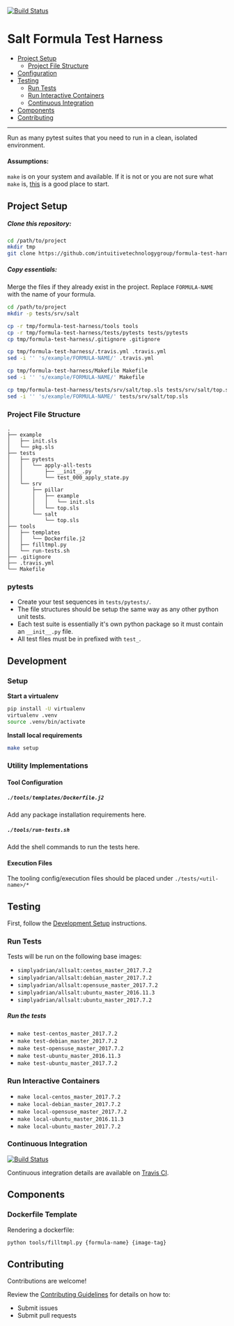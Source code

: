 [![Build Status](https://travis-ci.org/intuitivetechnologygroup/formula-test-harness.svg?branch=master)](https://travis-ci.org/intuitivetechnologygroup/formula-test-harness)

# <a name='documentation'></a> Salt Formula Test Harness

* [Project Setup](#project-setup)
  - [Project File Structure](#file-structure)
* [Configuration](#configuration)
* [Testing](#testing)
  - [Run Tests](#run-tests)
  - [Run Interactive Containers](#run-containers)
  - [Continuous Integration](#ci)
* [Components](#components)
* [Contributing](#contributing)

---

Run as many pytest suites that you need to run in a clean, isolated environment.

#### Assumptions:

`make` is on your system and available. If it is not or you are not sure what
`make` is, [this](https://www.gnu.org/software/make/) is a good place to start.


## <a name='project-setup'></a> Project Setup

##### Clone this repository:

```bash
cd /path/to/project
mkdir tmp
git clone https://github.com/intuitivetechnologygroup/formula-test-harness.git tmp/formula-test-harness
```

##### Copy essentials:

Merge the files if they already exist in the project.
Replace `FORMULA-NAME` with the name of your formula.

```bash
cd /path/to/project
mkdir -p tests/srv/salt

cp -r tmp/formula-test-harness/tools tools
cp -r tmp/formula-test-harness/tests/pytests tests/pytests
cp tmp/formula-test-harness/.gitignore .gitignore

cp tmp/formula-test-harness/.travis.yml .travis.yml
sed -i '' 's/example/FORMULA-NAME/' .travis.yml

cp tmp/formula-test-harness/Makefile Makefile
sed -i '' 's/example/FORMULA-NAME/' Makefile

cp tmp/formula-test-harness/tests/srv/salt/top.sls tests/srv/salt/top.sls
sed -i '' 's/example/FORMULA-NAME/' tests/srv/salt/top.sls
```

### <a name='file-structure'></a> Project File Structure

````
.
├── example
│   ├── init.sls
│   └── pkg.sls
├── tests
│   ├── pytests
│   │   └── apply-all-tests
│   │       ├── __init__.py
│   │       └── test_000_apply_state.py
│   └── srv
│       ├── pillar
│       │   ├── example
│       │   │   └── init.sls
│       │   └── top.sls
│       └── salt
│           └── top.sls
├── tools
│   ├── templates
│   │   └── Dockerfile.j2
│   ├── filltmpl.py
│   └── run-tests.sh
├── .gitignore
├── .travis.yml
└── Makefile
````

### pytests

* Create your test sequences in `tests/pytests/`.
* The file structures should be setup the same way as any other python unit tests.
* Each test suite is essentially it's own python package so it must contain an `__init__.py` file.
* All test files must be in prefixed with `test_`.


## <a name='development'></a> Development

### <a name='dev-setup'></a> Setup

**Start a virtualenv**

```bash
pip install -U virtualenv
virtualenv .venv
source .venv/bin/activate
```

**Install local requirements**

```bash
make setup
```

### <a name='dev-utility-implementations'></a> Utility Implementations

#### Tool Configuration

##### `./tools/templates/Dockerfile.j2`

Add any package installation requirements here.

##### `./tools/run-tests.sh`

Add the shell commands to run the tests here.

#### Execution Files

The tooling config/execution files should be placed under `./tests/<util-name>/*`


## <a name='testing'></a> Testing

First, follow the [Development Setup](#dev-setup) instructions.

### <a name='run-tests'></a> Run Tests

Tests will be run on the following base images:

* `simplyadrian/allsalt:centos_master_2017.7.2`
* `simplyadrian/allsalt:debian_master_2017.7.2`
* `simplyadrian/allsalt:opensuse_master_2017.7.2`
* `simplyadrian/allsalt:ubuntu_master_2016.11.3`
* `simplyadrian/allsalt:ubuntu_master_2017.7.2`

##### Run the tests

* `make test-centos_master_2017.7.2`
* `make test-debian_master_2017.7.2`
* `make test-opensuse_master_2017.7.2`
* `make test-ubuntu_master_2016.11.3`
* `make test-ubuntu_master_2017.7.2`

### <a name='run-containers'></a> Run Interactive Containers

* `make local-centos_master_2017.7.2`
* `make local-debian_master_2017.7.2`
* `make local-opensuse_master_2017.7.2`
* `make local-ubuntu_master_2016.11.3`
* `make local-ubuntu_master_2017.7.2`

### <a name='ci'></a> Continuous Integration

[![Build Status](https://travis-ci.org/intuitivetechnologygroup/formula-test-harness.svg?branch=master)](https://travis-ci.org/intuitivetechnologygroup/formula-test-harness)

Continuous integration details are available on [Travis CI](https://travis-ci.org/intuitivetechnologygroup/formula-test-harness).


## <a name='components'></a> Components

### Dockerfile Template

Rendering a dockerfile:

```bash
python tools/filltmpl.py {formula-name} {image-tag}
```


## <a name='contributing'></a> Contributing

Contributions are welcome!

Review the [Contributing Guidelines](https://github.com/intuitivetechnologygroup/formula-test-harness/blob/master/CONTRIBUTING.md) for details on how to:

* Submit issues
* Submit pull requests
